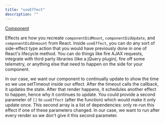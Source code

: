 ```yaml
---
title: "useEffect"
description: ""
---
```


[Component][effect]

Effects are how you recreate `componentDidMount`, `componentDidUpdate`, and `componentDidUnmount` from React. Inside `useEffect`, you can do any sort of side-effect type action that you would have previously done in one of React's lifecycle method. You can do things like fire AJAX requests, integrate with third party libraries (like a jQuery plugin), fire off some telemetry, or anything else that need to happen on the side for your component.

In our case, we want our component to continually update to show the time so we use setTimeout inside our effect. After the timeout calls the callback, it updates the state. After that render happens, it schedules another effect to happen, hence why it continues to update. You could provide a second parameter of `[]` to `useEffect` (after the function) which would make it only update once. This second array is a list of dependencies: only re-run this effect if one of these parameters changed. In our case, we want to run after every render so we don't give it this second parameter.

[effect]: https://codesandbox.io/s/github/btholt/react-hooks-examples-v4/tree/main?file=/src/Effect.js
